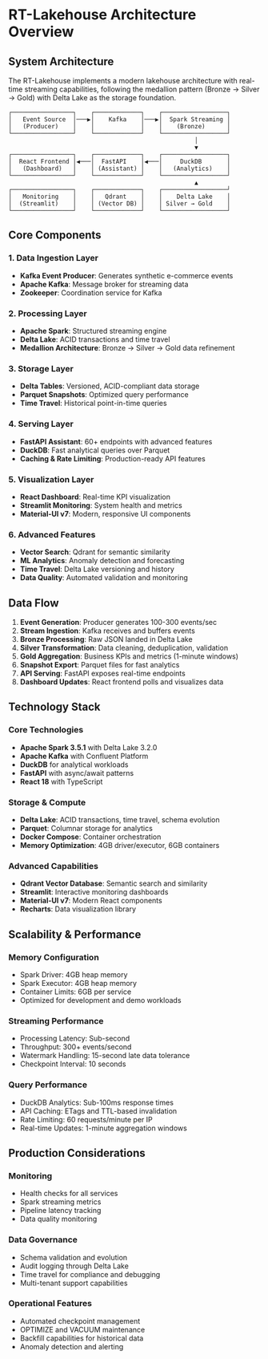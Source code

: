 # RT-Lakehouse Architecture Overview

## System Architecture

The RT-Lakehouse implements a modern lakehouse architecture with real-time streaming capabilities, following the medallion pattern (Bronze → Silver → Gold) with Delta Lake as the storage foundation.

```
┌─────────────────┐    ┌─────────────┐    ┌──────────────────┐
│   Event Source  │───▶│    Kafka    │───▶│  Spark Streaming │
│   (Producer)    │    │             │    │    (Bronze)      │
└─────────────────┘    └─────────────┘    └──────────────────┘
                                                    │
                                                    ▼
┌─────────────────┐    ┌─────────────┐    ┌──────────────────┐
│  React Frontend │◀───│  FastAPI    │◀───│     DuckDB       │
│   (Dashboard)   │    │ (Assistant) │    │   (Analytics)    │
└─────────────────┘    └─────────────┘    └──────────────────┘
                                                    ▲
┌─────────────────┐    ┌─────────────┐    ┌──────────────────┘
│   Monitoring    │    │   Qdrant    │    │    Delta Lake    │
│  (Streamlit)    │    │ (Vector DB) │    │ Silver → Gold    │
└─────────────────┘    └─────────────┘    └──────────────────┘
```

## Core Components

### 1. Data Ingestion Layer
- **Kafka Event Producer**: Generates synthetic e-commerce events
- **Apache Kafka**: Message broker for streaming data
- **Zookeeper**: Coordination service for Kafka

### 2. Processing Layer
- **Apache Spark**: Structured streaming engine
- **Delta Lake**: ACID transactions and time travel
- **Medallion Architecture**: Bronze → Silver → Gold data refinement

### 3. Storage Layer
- **Delta Tables**: Versioned, ACID-compliant data storage
- **Parquet Snapshots**: Optimized query performance
- **Time Travel**: Historical point-in-time queries

### 4. Serving Layer
- **FastAPI Assistant**: 60+ endpoints with advanced features
- **DuckDB**: Fast analytical queries over Parquet
- **Caching & Rate Limiting**: Production-ready API features

### 5. Visualization Layer
- **React Dashboard**: Real-time KPI visualization
- **Streamlit Monitoring**: System health and metrics
- **Material-UI v7**: Modern, responsive UI components

### 6. Advanced Features
- **Vector Search**: Qdrant for semantic similarity
- **ML Analytics**: Anomaly detection and forecasting
- **Time Travel**: Delta Lake versioning and history
- **Data Quality**: Automated validation and monitoring

## Data Flow

1. **Event Generation**: Producer generates 100-300 events/sec
2. **Stream Ingestion**: Kafka receives and buffers events
3. **Bronze Processing**: Raw JSON landed in Delta Lake
4. **Silver Transformation**: Data cleaning, deduplication, validation
5. **Gold Aggregation**: Business KPIs and metrics (1-minute windows)
6. **Snapshot Export**: Parquet files for fast analytics
7. **API Serving**: FastAPI exposes real-time endpoints
8. **Dashboard Updates**: React frontend polls and visualizes data

## Technology Stack

### Core Technologies
- **Apache Spark 3.5.1** with Delta Lake 3.2.0
- **Apache Kafka** with Confluent Platform
- **DuckDB** for analytical workloads
- **FastAPI** with async/await patterns
- **React 18** with TypeScript

### Storage & Compute
- **Delta Lake**: ACID transactions, time travel, schema evolution
- **Parquet**: Columnar storage for analytics
- **Docker Compose**: Container orchestration
- **Memory Optimization**: 4GB driver/executor, 6GB containers

### Advanced Capabilities
- **Qdrant Vector Database**: Semantic search and similarity
- **Streamlit**: Interactive monitoring dashboards
- **Material-UI v7**: Modern React components
- **Recharts**: Data visualization library

## Scalability & Performance

### Memory Configuration
- Spark Driver: 4GB heap memory
- Spark Executor: 4GB heap memory
- Container Limits: 6GB per service
- Optimized for development and demo workloads

### Streaming Performance
- Processing Latency: Sub-second
- Throughput: 300+ events/second
- Watermark Handling: 15-second late data tolerance
- Checkpoint Interval: 10 seconds

### Query Performance
- DuckDB Analytics: Sub-100ms response times
- API Caching: ETags and TTL-based invalidation
- Rate Limiting: 60 requests/minute per IP
- Real-time Updates: 1-minute aggregation windows

## Production Considerations

### Monitoring
- Health checks for all services
- Spark streaming metrics
- Pipeline latency tracking
- Data quality monitoring

### Data Governance
- Schema validation and evolution
- Audit logging through Delta Lake
- Time travel for compliance and debugging
- Multi-tenant support capabilities

### Operational Features
- Automated checkpoint management
- OPTIMIZE and VACUUM maintenance
- Backfill capabilities for historical data
- Anomaly detection and alerting
